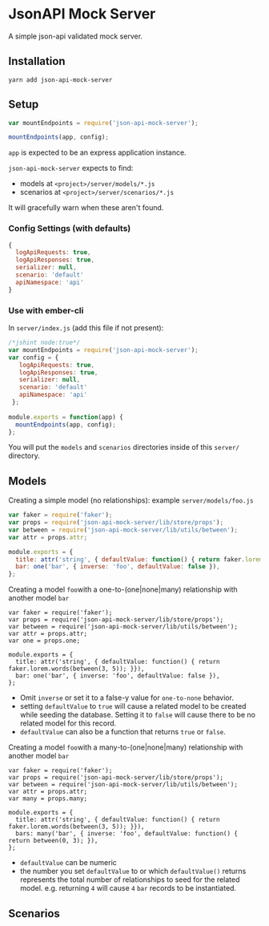 # JsonAPI Mock Server

A simple json-api validated mock server.

## Installation

```cli
yarn add json-api-mock-server
```

## Setup

```js
var mountEndpoints = require('json-api-mock-server');

mountEndpoints(app, config);
```

`app` is expected to be an express application instance.

`json-api-mock-server` expects to find:

- models at `<project>/server/models/*.js`
- scenarios at `<project>/server/scenarios/*.js`

It will gracefully warn when these aren't found.

### Config Settings (with defaults)

```js
{
  logApiRequests: true,
  logApiResponses: true,
  serializer: null,
  scenario: 'default'
  apiNamespace: 'api'
}
```

### Use with ember-cli

In `server/index.js` (add this file if not present):

```js
/*jshint node:true*/
var mountEndpoints = require('json-api-mock-server');
var config = {
   logApiRequests: true,
   logApiResponses: true,
   serializer: null,
   scenario: 'default'
   apiNamespace: 'api'
 };
 
module.exports = function(app) {
  mountEndpoints(app, config);
};
```

You will put the `models` and `scenarios` directories inside of
this `server/` directory.

## Models

Creating a simple model (no relationships): example `server/models/foo.js`

```js
var faker = require('faker');
var props = require('json-api-mock-server/lib/store/props');
var between = require('json-api-mock-server/lib/utils/between');
var attr = props.attr;

module.exports = {
  title: attr('string', { defaultValue: function() { return faker.lorem.words(between(3, 5)); }}),
  bar: one('bar', { inverse: 'foo', defaultValue: false }),
};
```

Creating a model `foo`with a one-to-(one|none|many) relationship with
 another model `bar`

```
var faker = require('faker');
var props = require('json-api-mock-server/lib/store/props');
var between = require('json-api-mock-server/lib/utils/between');
var attr = props.attr;
var one = props.one;

module.exports = {
  title: attr('string', { defaultValue: function() { return faker.lorem.words(between(3, 5)); }}),
  bar: one('bar', { inverse: 'foo', defaultValue: false }),
};
```

- Omit `inverse` or set it to a false-y value for `one-to-none` behavior.
- setting `defaultValue` to `true` will cause a related model to be created
  while seeding the database. Setting it to `false` will cause there
  to be no related model for this record.
- `defaultValue` can also be a function that returns `true` or `false`.


Creating a model `foo`with a many-to-(one|none|many) relationship with
 another model `bar`

```
var faker = require('faker');
var props = require('json-api-mock-server/lib/store/props');
var between = require('json-api-mock-server/lib/utils/between');
var attr = props.attr;
var many = props.many;

module.exports = {
  title: attr('string', { defaultValue: function() { return faker.lorem.words(between(3, 5)); }}),
  bars: many('bar', { inverse: 'foo', defaultValue: function() { return between(0, 3); }),
};
```

- `defaultValue` can be numeric
- the number you set `defaultValue` to or which `defaultValue()` returns
  represents the total number of relationships to seed for the related model.
  e.g. returning `4` will cause `4` `bar` records to be instantiated.

## Scenarios

